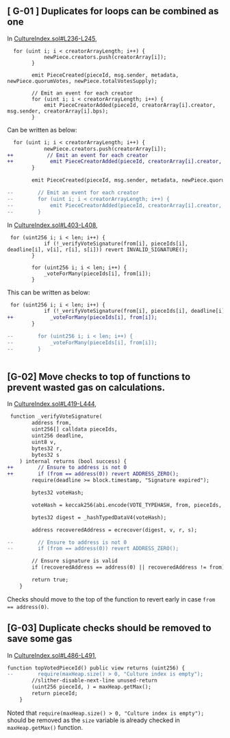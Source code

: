 ## [ G-01 ] Duplicates for loops can be combined as one


In [CultureIndex.sol#L236-L245](https://github.com/code-423n4/2023-12-revolutionprotocol/blob/main/packages/revolution/src/CultureIndex.sol#L236-L245),

```
  for (uint i; i < creatorArrayLength; i++) {
            newPiece.creators.push(creatorArray[i]);
        }

        emit PieceCreated(pieceId, msg.sender, metadata, newPiece.quorumVotes, newPiece.totalVotesSupply);

        // Emit an event for each creator
        for (uint i; i < creatorArrayLength; i++) {
            emit PieceCreatorAdded(pieceId, creatorArray[i].creator, msg.sender, creatorArray[i].bps);
        }
```

Can be written as below:
```diff
  for (uint i; i < creatorArrayLength; i++) {
            newPiece.creators.push(creatorArray[i]);
++           // Emit an event for each creator
++            emit PieceCreatorAdded(pieceId, creatorArray[i].creator, msg.sender, creatorArray[i].bps);
        }

        emit PieceCreated(pieceId, msg.sender, metadata, newPiece.quorumVotes, newPiece.totalVotesSupply);

--        // Emit an event for each creator
--        for (uint i; i < creatorArrayLength; i++) {
--            emit PieceCreatorAdded(pieceId, creatorArray[i].creator, msg.sender, creatorArray[i].bps);
--        }
```




In [CultureIndex.sol#L403-L408](https://github.com/code-423n4/2023-12-revolutionprotocol/blob/main/packages/revolution/src/CultureIndex.sol#L403-L408),
```
 for (uint256 i; i < len; i++) {
            if (!_verifyVoteSignature(from[i], pieceIds[i], deadline[i], v[i], r[i], s[i])) revert INVALID_SIGNATURE();
        }

        for (uint256 i; i < len; i++) {
            _voteForMany(pieceIds[i], from[i]);
        }
```

This can be written as below:
```diff
 for (uint256 i; i < len; i++) {
            if (!_verifyVoteSignature(from[i], pieceIds[i], deadline[i], v[i], r[i], s[i])) revert INVALID_SIGNATURE();
++            _voteForMany(pieceIds[i], from[i]);
        }

--        for (uint256 i; i < len; i++) {
--            _voteForMany(pieceIds[i], from[i]);
--        }
        
```



## [G-02] Move checks to top of functions to prevent wasted gas on calculations.



In [CultureIndex.sol#L419-L444](https://github.com/code-423n4/2023-12-revolutionprotocol/blob/main/packages/revolution/src/CultureIndex.sol#L419-L444),

```diff
 function _verifyVoteSignature(
        address from,
        uint256[] calldata pieceIds,
        uint256 deadline,
        uint8 v,
        bytes32 r,
        bytes32 s
    ) internal returns (bool success) {
++        // Ensure to address is not 0
++        if (from == address(0)) revert ADDRESS_ZERO();
        require(deadline >= block.timestamp, "Signature expired");

        bytes32 voteHash;

        voteHash = keccak256(abi.encode(VOTE_TYPEHASH, from, pieceIds, nonces[from]++, deadline));

        bytes32 digest = _hashTypedDataV4(voteHash);

        address recoveredAddress = ecrecover(digest, v, r, s);

--        // Ensure to address is not 0
--        if (from == address(0)) revert ADDRESS_ZERO();

        // Ensure signature is valid
        if (recoveredAddress == address(0) || recoveredAddress != from) revert INVALID_SIGNATURE();

        return true;
    }
```
Checks should move to the top of the function to revert early in case `from == address(0)`.



## [G-03] Duplicate checks should be removed to save some gas

In [CultureIndex.sol#L486-L491](https://github.com/code-423n4/2023-12-revolutionprotocol/blob/main/packages/revolution/src/CultureIndex.sol#L486-L491),
```diff
function topVotedPieceId() public view returns (uint256) {
--        require(maxHeap.size() > 0, "Culture index is empty");
        //slither-disable-next-line unused-return
        (uint256 pieceId, ) = maxHeap.getMax();
        return pieceId;
    }

```
Noted that `require(maxHeap.size() > 0, "Culture index is empty");` should be removed as the `size` variable is already checked in `maxHeap.getMax()` function.
